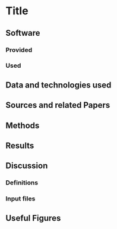 # Title

## Software 
### Provided
### Used 

## Data and technologies used

## Sources and related Papers

## Methods

## Results

## Discussion



### Definitions

### Input files

## Useful Figures
